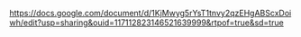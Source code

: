 https://docs.google.com/document/d/1KjMwyg5rYsT1tnvy2qzEHgABScxDoiwh/edit?usp=sharing&ouid=117112823146521639999&rtpof=true&sd=true
